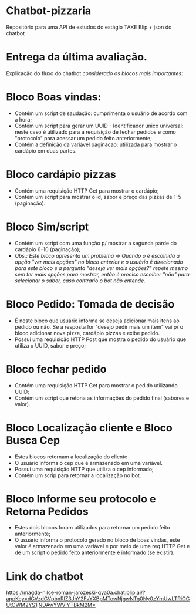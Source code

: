 # Chatbot-pizzaria 
Repositório para uma API de estudos do estágio TAKE Blip + json do chatbot 
# Entrega da última avaliação.

Explicação do fluxo do chatbot *considerado os blocos mais importantes*:
# Bloco Boas vindas: 
- Contém um script de saudação: cumprimenta o usuário de acordo com a hora;
- Contém um script para gerar um UUID - Identificador único universal: neste caso é utilizado para a requisição de fechar pedidos e como "protocolo" para acessar um pedido feito anteriormente;
- Contém a definição da variável paginacao: utilizada para mostrar o cardápio em duas partes.
# Bloco cardápio pizzas 
- Contém uma requisição HTTP Get para mostrar o cardápio;
- Contém um script para mostrar o id, sabor e preço das pizzas de 1-5 (paginação).
# Bloco Sim/script
- Contém um script com uma função p/ mostrar a segunda parde do cardápio 6-10 (paginação);
- _Obs.: Este bloco apresenta um problema => Quando o é escolhida a opção "ver mais opções" no bloco anterior e o usuário é direcionado para este bloco e a pergunta "deseja ver mais opções?" repete mesmo sem ter mais opções para mostrar, então é preciso escolher "não" para selecionar o sabor, caso contrario o bot não entende._ 
# Bloco Pedido: Tomada de decisão
- É neste bloco que usuário informa se deseja adicionar mais itens ao pedido ou não. Se a resposta for "desejo pedir mais um item" vai p/ o bloco adicionar nova pizza, cardápio pizzas e exibe pedido.
- Possui uma requisição HTTP Post que mostra o pedido do usuário que utiliza o UUID, sabor e preço;
# Bloco fechar pedido
- Contém uma requisição HTTP Get para mostrar o pedido utilizando UUID;
- Contém um script que retona as informações do pedido final (sabores e valor).
# Bloco Localização cliente e Bloco Busca Cep
- Estes blocos retornam a localização do cliente
- O usuário informa o cep que é armazenado em uma variável.
- Possui uma requisição HTTP que utiliza o cep informado;
- Contém um scrip para retornar a localização no bot. 
# Bloco Informe seu protocolo e Retorna Pedidos 
- Estes dois blocos foram utilizados para retornar um pedido feito anteriormente;
- O usuário informa o protocolo gerado no bloco de boas vindas, este valor é armazenado em uma variável e por meio de uma req HTTP Get e de um script o pedido feito anteriormente é informado (se existir). 
# Link do chatbot 
https://magda-nilce-roman-jarozeski-qya0a.chat.blip.ai/?appKey=dGVzdGVpbnRlZ3JhY2FvYXBpMTowNjgwNTg0Ny0zYmUwLTRiOGUtOWM2YS1jNDAwYWVlYTBkM2M=
